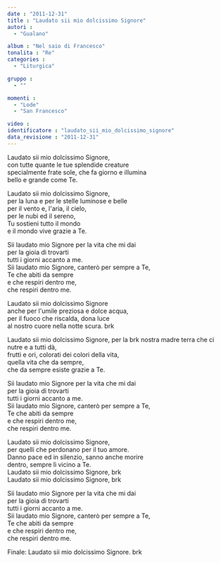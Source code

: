 ```yaml
---
date : "2011-12-31"
title : "Laudato sii mio dolcissimo Signore"
autori : 
  - "Gualano"

album : "Nel saio di Francesco"
tonalita : "Re"
categories : 
  - "Liturgica"

gruppo : 
  - ""

momenti : 
  - "Lode"
  - "San Francesco"

video : 
identificatore : "laudato_sii_mio_dolcissimo_signore"
data_revisione : "2011-12-31"
---
```

  
  
 Laudato sii mio dolcissimo Signore,   
con tutte quante le tue splendide creature   
specialmente frate sole, che fa giorno e illumina  
bello e grande come Te.  
  
  
  
  
  
  
  
  
 Laudato sii mio dolcissimo Signore,   
per la luna e per le stelle luminose e belle   
per il vento e, l'aria, il cielo,   
per le nubi ed il sereno,   
Tu sostieni tutto il mondo   
e il mondo vive grazie a Te.   
  
  
Sii laudato mio Signore per la vita che mi dai  
per la gioia di trovarti   
tutti i giorni accanto a me.  
Sii laudato mio Signore, canterò per sempre a Te,   
Te che abiti da sempre   
e che respiri dentro me,    
che respiri dentro me.    
  
  
 Laudato sii mio dolcissimo Signore   
anche per l'umile preziosa e dolce acqua,   
per il fuoco che riscalda, dona luce   
al nostro cuore nella notte scura. brk      
  
  
 Laudato sii mio dolcissimo Signore, per la brk nostra madre terra che ci nutre e a tutti dà,   
frutti e ori, colorati dei colori della vita,   
quella vita che da sempre,   
che da sempre esiste grazie a Te.   
  
  
Sii laudato mio Signore per la vita che mi dai  
per la gioia di trovarti   
tutti i giorni accanto a me.  
Sii laudato mio Signore, canterò per sempre a Te,   
Te che abiti da sempre   
e che respiri dentro me,    
che respiri dentro me.    
  
  
 Laudato sii mio dolcissimo Signore,    
per quelli che perdonano per il tuo amore.   
Danno pace ed in silenzio, sanno anche morire   
dentro, sempre lì vicino a Te.  
Laudato sii mio dolcissimo Signore, brk    
 Laudato sii mio dolcissimo Signore, brk    
  
  
Sii laudato mio Signore per la vita che mi dai  
per la gioia di trovarti   
tutti i giorni accanto a me.  
Sii laudato mio Signore, canterò per sempre a Te,   
Te che abiti da sempre   
e che respiri dentro me,    
che respiri dentro me.     
  
  
Finale: Laudato sii mio dolcissimo Signore. brk    
  
  
  
